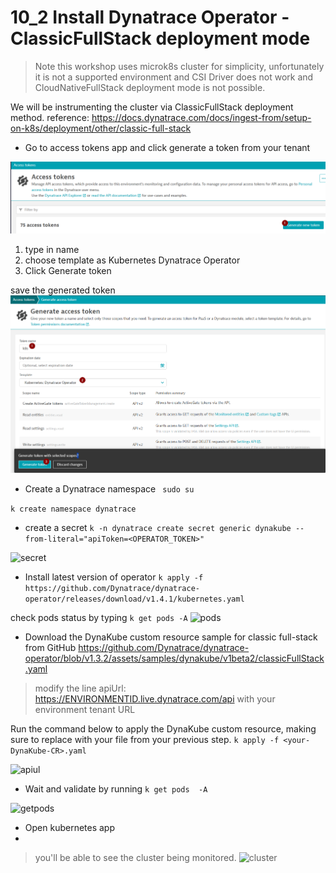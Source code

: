 # 10_2 Install Dynatrace Operator - ClassicFullStack deployment mode 

> Note this workshop uses microk8s cluster for simplicity, unfortunately it is not a supported environment and CSI Driver does not work and CloudNativeFullStack deployment mode is not possible.

We will be instrumenting the cluster via ClassicFullStack deployment method. 
reference: https://docs.dynatrace.com/docs/ingest-from/setup-on-k8s/deployment/other/classic-full-stack

- Go to access tokens app and click generate a token from your tenant 

![token](https://github.com/hakansuku/D1APACTraining/blob/main/images/classicfullstack/token.png)

1) type in name 
2) choose template as Kubernetes Dynatrace Operator
3) Click Generate token

save the generated token
![generate](https://github.com/hakansuku/D1APACTraining/blob/main/images/classicfullstack/template.png)


- Create a Dynatrace namespace
``` sudo su```

``` k create namespace dynatrace ```

- create a secret 
```k -n dynatrace create secret generic dynakube --from-literal="apiToken=<OPERATOR_TOKEN>"```

![secret](https://github.com/hakansuku/D1APACTraining/blob/main/images/classicfullstack/namespace.png)

- Install latest version of operator
```k apply -f https://github.com/Dynatrace/dynatrace-operator/releases/download/v1.4.1/kubernetes.yaml```

check pods status by typing ```k get pods -A```
![pods](https://github.com/hakansuku/D1APACTraining/blob/main/images/classicfullstack/pods.png)

- Download the DynaKube custom resource sample for classic full-stack from GitHub 
https://github.com/Dynatrace/dynatrace-operator/blob/v1.3.2/assets/samples/dynakube/v1beta2/classicFullStack.yaml

> modify the line  apiUrl: https://ENVIRONMENTID.live.dynatrace.com/api with your environment tenant URL

Run the command below to apply the DynaKube custom resource, making sure to replace <your-DynaKube-CR> with your file from your previous step. 
```k apply -f <your-DynaKube-CR>.yaml```

![apiul](https://github.com/hakansuku/D1APACTraining/blob/main/images/classicfullstack/apiurl.png)

- Wait and validate by running 
```k get pods  -A```

![getpods](https://github.com/hakansuku/D1APACTraining/blob/main/images/classicfullstack/dynakube.jpg)

- Open kubernetes app
- 
> you'll be able to see the cluster being monitored.
![cluster](https://github.com/hakansuku/D1APACTraining/blob/main/images/classicfullstack/cluster.jpg)




